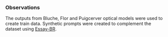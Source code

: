 ### Observations

The outputs from Bluche, Flor and Puigcerver optical models were used to create train data. Synthetic prompts were created to complement the dataset using [Essay-BR](https://github.com/lplnufpi/essay-br).